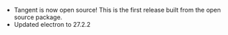 + Tangent is now open source! This is the first release built from the open source package.
+ Updated electron to 27.2.2